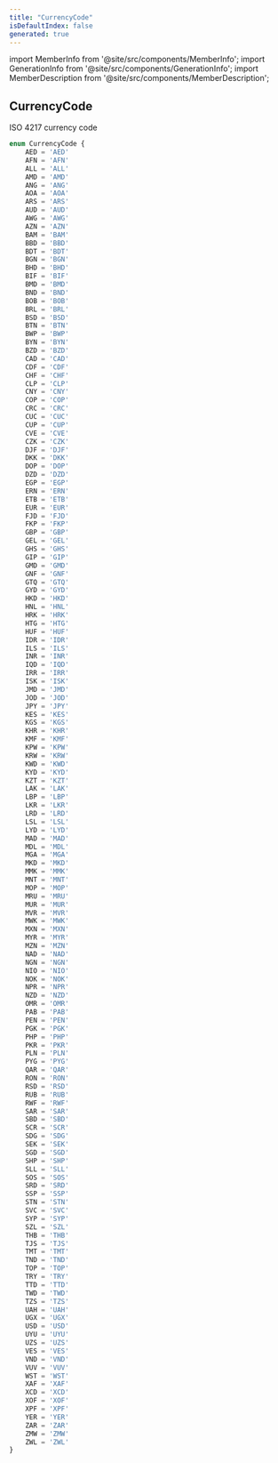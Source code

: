 ```yaml
---
title: "CurrencyCode"
isDefaultIndex: false
generated: true
---
```

<!-- This file was generated from the Vendure source. Do not modify. Instead, re-run the "docs:build" script -->
import MemberInfo from '@site/src/components/MemberInfo';
import GenerationInfo from '@site/src/components/GenerationInfo';
import MemberDescription from '@site/src/components/MemberDescription';


## CurrencyCode

<GenerationInfo sourceFile="packages/common/src/generated-types.ts" sourceLine="982" packageName="@vendure/common" />

ISO 4217 currency code

```ts title="Signature"
enum CurrencyCode {
    AED = 'AED'
    AFN = 'AFN'
    ALL = 'ALL'
    AMD = 'AMD'
    ANG = 'ANG'
    AOA = 'AOA'
    ARS = 'ARS'
    AUD = 'AUD'
    AWG = 'AWG'
    AZN = 'AZN'
    BAM = 'BAM'
    BBD = 'BBD'
    BDT = 'BDT'
    BGN = 'BGN'
    BHD = 'BHD'
    BIF = 'BIF'
    BMD = 'BMD'
    BND = 'BND'
    BOB = 'BOB'
    BRL = 'BRL'
    BSD = 'BSD'
    BTN = 'BTN'
    BWP = 'BWP'
    BYN = 'BYN'
    BZD = 'BZD'
    CAD = 'CAD'
    CDF = 'CDF'
    CHF = 'CHF'
    CLP = 'CLP'
    CNY = 'CNY'
    COP = 'COP'
    CRC = 'CRC'
    CUC = 'CUC'
    CUP = 'CUP'
    CVE = 'CVE'
    CZK = 'CZK'
    DJF = 'DJF'
    DKK = 'DKK'
    DOP = 'DOP'
    DZD = 'DZD'
    EGP = 'EGP'
    ERN = 'ERN'
    ETB = 'ETB'
    EUR = 'EUR'
    FJD = 'FJD'
    FKP = 'FKP'
    GBP = 'GBP'
    GEL = 'GEL'
    GHS = 'GHS'
    GIP = 'GIP'
    GMD = 'GMD'
    GNF = 'GNF'
    GTQ = 'GTQ'
    GYD = 'GYD'
    HKD = 'HKD'
    HNL = 'HNL'
    HRK = 'HRK'
    HTG = 'HTG'
    HUF = 'HUF'
    IDR = 'IDR'
    ILS = 'ILS'
    INR = 'INR'
    IQD = 'IQD'
    IRR = 'IRR'
    ISK = 'ISK'
    JMD = 'JMD'
    JOD = 'JOD'
    JPY = 'JPY'
    KES = 'KES'
    KGS = 'KGS'
    KHR = 'KHR'
    KMF = 'KMF'
    KPW = 'KPW'
    KRW = 'KRW'
    KWD = 'KWD'
    KYD = 'KYD'
    KZT = 'KZT'
    LAK = 'LAK'
    LBP = 'LBP'
    LKR = 'LKR'
    LRD = 'LRD'
    LSL = 'LSL'
    LYD = 'LYD'
    MAD = 'MAD'
    MDL = 'MDL'
    MGA = 'MGA'
    MKD = 'MKD'
    MMK = 'MMK'
    MNT = 'MNT'
    MOP = 'MOP'
    MRU = 'MRU'
    MUR = 'MUR'
    MVR = 'MVR'
    MWK = 'MWK'
    MXN = 'MXN'
    MYR = 'MYR'
    MZN = 'MZN'
    NAD = 'NAD'
    NGN = 'NGN'
    NIO = 'NIO'
    NOK = 'NOK'
    NPR = 'NPR'
    NZD = 'NZD'
    OMR = 'OMR'
    PAB = 'PAB'
    PEN = 'PEN'
    PGK = 'PGK'
    PHP = 'PHP'
    PKR = 'PKR'
    PLN = 'PLN'
    PYG = 'PYG'
    QAR = 'QAR'
    RON = 'RON'
    RSD = 'RSD'
    RUB = 'RUB'
    RWF = 'RWF'
    SAR = 'SAR'
    SBD = 'SBD'
    SCR = 'SCR'
    SDG = 'SDG'
    SEK = 'SEK'
    SGD = 'SGD'
    SHP = 'SHP'
    SLL = 'SLL'
    SOS = 'SOS'
    SRD = 'SRD'
    SSP = 'SSP'
    STN = 'STN'
    SVC = 'SVC'
    SYP = 'SYP'
    SZL = 'SZL'
    THB = 'THB'
    TJS = 'TJS'
    TMT = 'TMT'
    TND = 'TND'
    TOP = 'TOP'
    TRY = 'TRY'
    TTD = 'TTD'
    TWD = 'TWD'
    TZS = 'TZS'
    UAH = 'UAH'
    UGX = 'UGX'
    USD = 'USD'
    UYU = 'UYU'
    UZS = 'UZS'
    VES = 'VES'
    VND = 'VND'
    VUV = 'VUV'
    WST = 'WST'
    XAF = 'XAF'
    XCD = 'XCD'
    XOF = 'XOF'
    XPF = 'XPF'
    YER = 'YER'
    ZAR = 'ZAR'
    ZMW = 'ZMW'
    ZWL = 'ZWL'
}
```
